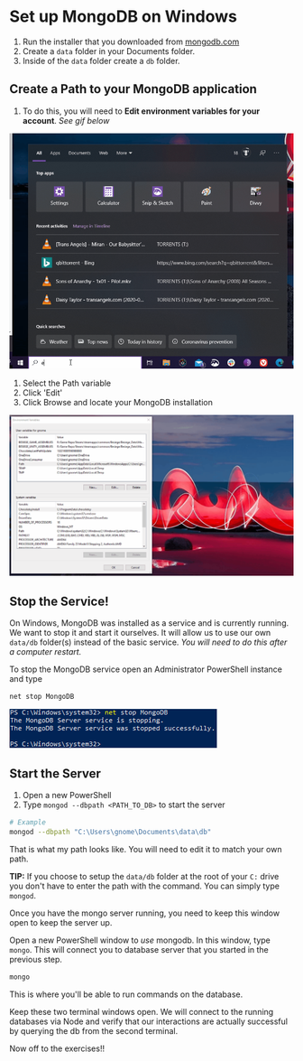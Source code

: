 # Set up MongoDB on Windows

1. Run the installer that you downloaded from [mongodb.com](https://mongodb.com)
1. Create a `data` folder in your Documents folder.
1. Inside of the `data` folder create a `db` folder.

## Create a Path to your MongoDB application

1. To do this, you will need to **Edit environment variables for your account**. _See gif below_

<img src='../__lecture/assets/mongo-setup-pc-1.gif' />

1. Select the Path variable
1. Click 'Edit'
1. Click Browse and locate your MongoDB installation

<img src='../__lecture/assets/mongo-setup-pc-2.gif' />

## Stop the Service!

On Windows, MongoDB was installed as a service and is currently running. We want to stop it and start it ourselves. It will allow us to use our own `data/db` folder(s) instead of the basic service. _You will need to do this after a computer restart._

To stop the MongoDB service open an Administrator PowerShell instance and type

```bash
net stop MongoDB
```

<img src='../__lecture/assets/mongo-setup-pc-3.png' />

## Start the Server

1. Open a new PowerShell
1. Type `mongod --dbpath <PATH_TO_DB>` to start the server

```bash
# Example
mongod --dbpath "C:\Users\gnome\Documents\data\db"
```

That is what my path looks like. You will need to edit it to match your own path.

**TIP:** If you choose to setup the `data/db` folder at the root of your `C:` drive you don't have to enter the path with the command. You can simply type `mongod`.

Once you have the mongo server running, you need to keep this window open to keep the server up.

Open a new PowerShell window to _use_ mongodb. In this window, type `mongo`. This will connect you to database server that you started in the previous step.

```bash
mongo
```

This is where you'll be able to run commands on the database.

Keep these two terminal windows open. We will connect to the running databases via Node and verify that our interactions are actually successful by querying the db from the second terminal.

Now off to the exercises!!
